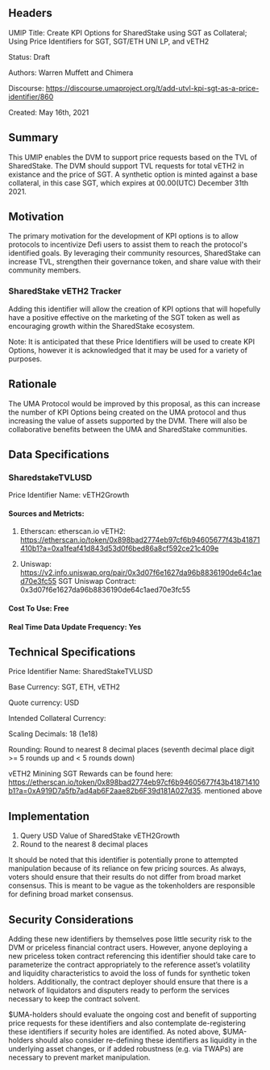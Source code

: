 ## Headers
UMIP Title: Create KPI Options for SharedStake using SGT as Collateral; Using Price Identifiers for SGT, SGT/ETH UNI LP, and vETH2

Status: Draft

Authors: Warren Muffett and Chimera

Discourse: https://discourse.umaproject.org/t/add-utvl-kpi-sgt-as-a-price-identifier/860

Created: May 16th, 2021

## Summary 
This UMIP enables the DVM to support price requests based on the TVL of SharedStake. 
The DVM should support TVL requests for total vETH2 in existance and the price of SGT. 
A synthetic option is minted against a base collateral, in this case SGT, which expires at 00.00(UTC) December 31th 2021.

## Motivation 
The primary motivation for the development of KPI options is to allow protocols to incentivize Defi users to assist them to reach the 
protocol's identified goals. By leveraging their community resources, SharedStake can increase TVL, strengthen their governance token, 
and share value with their community members.

### SharedStake vETH2 Tracker

Adding this identifier will allow the creation of KPI options that will hopefully have a positive effective on the marketing of the SGT 
token as well as encouraging growth within the SharedStake ecosystem.

Note: It is anticipated that these Price Identifiers will be used to create KPI Options, however it is acknowledged that it may be used for a variety of purposes.

## Rationale
The UMA Protocol would be improved by this proposal, as this can increase the number of KPI Options being created on the UMA protocol and thus increasing the value of assets supported by the DVM. There will also be collaborative benefits between the UMA and SharedStake communities.

## Data Specifications 
### SharedstakeTVLUSD

Price Identifier Name: vETH2Growth

#### Sources and Metricts: 
1. Etherscan: etherscan.io
 	vETH2: https://etherscan.io/token/0x898bad2774eb97cf6b94605677f43b41871410b1?a=0xa1feaf41d843d53d0f6bed86a8cf592ce21c409e
	
2. Uniswap: https://v2.info.uniswap.org/pair/0x3d07f6e1627da96b8836190de64c1aed70e3fc55
	SGT Uniswap Contract: 0x3d07f6e1627da96b8836190de64c1aed70e3fc55

#### Cost To Use: Free
#### Real Time Data Update Frequency: Yes


## Technical Specifications

Price Identifier Name: SharedStakeTVLUSD

Base Currency: SGT, ETH, vETH2 

Quote currency: USD

Intended Collateral Currency: 

Scaling Decimals: 18 (1e18)

Rounding: Round to nearest 8 decimal places (seventh decimal place digit >= 5 rounds up and < 5 rounds down)

vETH2 Minining SGT Rewards can be found here: https://etherscan.io/token/0x898bad2774eb97cf6b94605677f43b41871410b1?a=0xA919D7a5fb7ad4ab6F2aae82b6F39d181A027d35.
 mentioned above


## Implementation

1. Query USD Value of SharedStake vETH2Growth 
2. Round to the nearest 8 decimal places

It should be noted that this identifier is potentially prone to attempted manipulation because of its reliance on few pricing sources. As always, voters should ensure that their results do not differ from broad market consensus. This is meant to be vague as the tokenholders are responsible for defining broad market consensus.



## Security Considerations

Adding these new identifiers by themselves pose little security risk to the DVM or priceless financial contract users. However, anyone deploying a new priceless token contract referencing this identifier should take care to parameterize the contract appropriately to the reference asset’s volatility and liquidity characteristics to avoid the loss of funds for synthetic token holders. Additionally, the contract deployer should ensure that there is a network of liquidators and disputers ready to perform the services necessary to keep the contract solvent.

$UMA-holders should evaluate the ongoing cost and benefit of supporting price requests for these identifiers and also contemplate de-registering these identifiers if security holes are identified. As noted above, $UMA-holders should also consider re-defining these identifiers as liquidity in the underlying asset changes, or if added robustness (e.g. via TWAPs) are necessary to prevent market manipulation.

